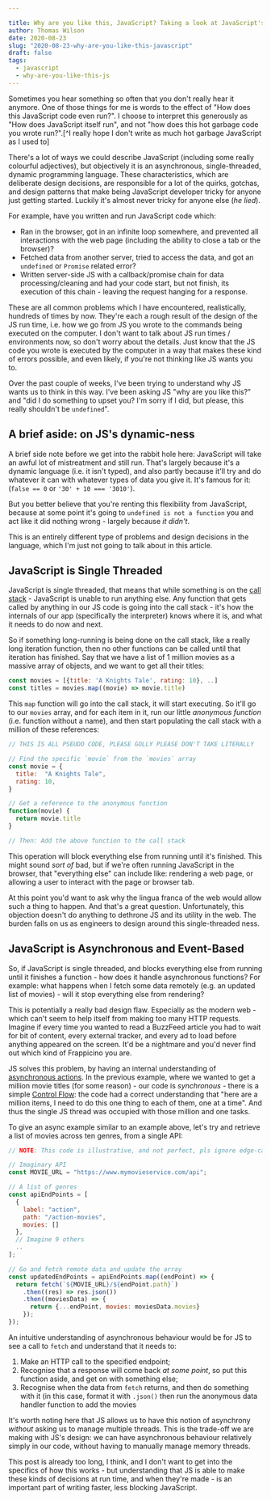 ```yaml
---

title: Why are you like this, JavaScript? Taking a look at JavaScript's single threaded nature.
author: Thomas Wilson
date: 2020-08-23
slug: "2020-08-23-why-are-you-like-this-javascript"
draft: false
tags:
  - javascript
  - why-are-you-like-this-js
---
```


Sometimes you hear something so often that you don't really hear it anymore. One of those things for me is words to the effect of "How does this JavaScript code even run?". I choose to interpret this generously as "How does JavaScript itself run", and not "how does this hot garbage code you wrote run?".[^I really hope I don't write as much hot garbage JavaScript as I used to]

There's a lot of ways we could describe JavaScript (including some really colourful adjectives), but objectively it is an asynchronous, single-threaded, dynamic programming language. These characteristics, which are deliberate design decisions, are responsible for a lot of the quirks, gotchas, and design patterns that make being JavaScript developer tricky for anyone just getting started. Luckily it's almost never tricky for anyone else (_he lied_).

For example, have you written and run JavaScript code which:

- Ran in the browser, got in an infinite loop somewhere, and prevented all interactions with the web page (including the ability to close a tab or the browser)?
- Fetched data from another server, tried to access the data, and got an `undefined` or `Promise` related error?
- Written server-side JS with a callback/promise chain for data processing/cleaning and had your code start, but not finish, its execution of this chain - leaving the request hanging for a response.

These are all common problems which I have encountered, realistically, hundreds of times by now. They're each a rough result of the design of the JS run time, i.e. how we go from JS you wrote to the commands being executed on the computer. I don't want to talk about JS run times / environments now, so don't worry about the details. Just know that the JS code you wrote is executed by the computer in a way that makes these kind of errors possible, and even likely, if you're not thinking like JS wants you to.

Over the past couple of weeks, I've been trying to understand why JS wants us to think in this way. I've been asking JS "why are you like this?" and "did I do something to upset you? I'm sorry if I did, but please, this really shouldn't be `undefined`".

## A brief aside: on JS's dynamic-ness

A brief side note before we get into the rabbit hole here: JavaScript will take an awful lot of mistreatment and still run. That's largely because it's a dynamic language (i.e. it isn't typed), and also partly because it'll try and do whatever it can with whatever types of data you give it. It's famous for it: (`false == 0` or `'30' + 10 === '3010'`).

But you better believe that you're renting this flexibility from JavaScript, because at some point it's going to `undefined is not a function` you and act like it did nothing wrong - largely because _it didn't_.

This is an entirely different type of problems and design decisions in the language, which I'm just not going to talk about in this article.

## JavaScript is Single Threaded

JavaScript is single threaded, that means that while something is on the [call stack](https://developer.mozilla.org/en-US/docs/Glossary/Call_stack) - JavaScript is unable to run anything else. Any function that gets called by anything in our JS code is going into the call stack - it's how the internals of our app (specifically the interpreter) knows where it is, and what it needs to do now and next.

So if something long-running is being done on the call stack, like a really long iteration function, then no other functions can be called until that iteration has finished. Say that we have a list of 1 million movies as a massive array of objects, and we want to get all their titles:

```js
const movies = [{title: 'A Knights Tale', rating: 10}, ..]
const titles = movies.map((movie) => movie.title)
```

This `map` function will go into the call stack, it will start executing. So it'll go to our `movies` array, and for each item in it, run our little _anonymous function_ (i.e. function without a name), and then start populating the call stack with a million of these references:

```js
// THIS IS ALL PSEUDO CODE, PLEASE GOLLY PLEASE DON'T TAKE LITERALLY

// Find the specific `movie` from the `movies` array
const movie = {
  title:  "A Knights Tale",
  rating: 10,
}

// Get a reference to the anonymous function
function(movie) {
  return movie.title
}

// Then: Add the above function to the call stack

```

This operation will block everything else from running until it's finished. This might sound _sort of_ bad, but if we're often running JavaScript in the browser, that "everything else" can include like: rendering a web page, or allowing a user to interact with the page or browser tab.

At this point you'd want to ask why the lingua franca of the web would allow such a thing to happen. And that's a great question. Unfortunately, this objection doesn't do anything to dethrone JS and its utility in the web. The burden falls on us as engineers to design around this single-threaded ness.

## JavaScript is Asynchronous and Event-Based

So, if JavaScript is single threaded, and blocks everything else from running until it finishes a function - how does it handle asynchronous functions? For example: what happens when I fetch some data remotely (e.g. an updated list of movies) - will it stop everything else from rendering?

This is potentially a really bad design flaw. Especially as the modern web - which can't seem to help itself from making too many HTTP requests. Imagine if every time you wanted to read a BuzzFeed article you had to wait for bit of content, every external tracker, and every ad to load before anything appeared on the screen. It'd be a nightmare and you'd never find out which kind of Frappicino you are.

JS solves this problem, by having an internal understanding of [asynchronous actions](https://eloquentjavascript.net/11_async.html). In the previous example, where we wanted to get a million movie titles (for some reason) - our code is _synchronous_ - there is a simple [Control Flow](https://www.computerhope.com/jargon/c/contflow.htm): the code had a correct understanding that "here are a million items, I need to do this one thing to each of them, one at a time". And thus the single JS thread was occupied with those million and one tasks.

To give an async example similar to an example above, let's try and retrieve a list of movies across ten genres, from a single API:

```js
// NOTE: This code is illustrative, and not perfect, pls ignore edge-cases and separation of concerns problems

// Imaginary API
const MOVIE_URL = "https://www.mymovieservice.com/api";

// A list of genres
const apiEndPoints = [
  {
    label: "action",
    path: "/action-movies",
    movies: []
  },
  // Imagine 9 others
  ..
];

// Go and fetch remote data and update the array
const updatedEndPoints = apiEndPoints.map((endPoint) => {
  return fetch(`${MOVIE_URL}/${endPoint.path}`)
    .then((res) => res.json())
    .then((moviesData) => {
      return {...endPoint, movies: moviesData.movies}
    });
});


```

An intuitive understanding of asynchronous behaviour would be for JS to see a call to `fetch` and understand that it needs to:

1. Make an HTTP call to the specified endpoint;
2. Recognise that a response will come back _at some point_, so put this function aside, and get on with something else;
3. Recognise when the data from `fetch` returns, and then do something with it (in this case, format it with `.json()` then run the anonymous data handler function to add the movies

It's worth noting here that JS allows us to have this notion of asynchrony _without_ asking us to manage multiple threads. This is the trade-off we are making with JS's design: we can have asynchronous behaviour relatively simply in our code, without having to manually manage memory threads.

This post is already too long, I think, and I don't want to get into the specifics of how this works - but understanding that JS is able to make these kinds of decisions at run time, and when they're made - is an important part of writing faster, less blocking JavaScript.
